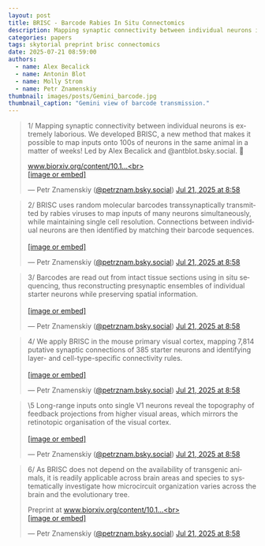 ```yaml
---
layout: post
title: BRISC - Barcode Rabies In Situ Connectomics
description: Mapping synaptic connectivity between individual neurons is extremely laborious. We developed BRISC, a new method that makes it possible to map inputs onto 100s of neurons in the same animal in a matter of weeks! 
categories: papers
tags: skytorial preprint brisc connectomics
date: 2025-07-21 08:59:00
authors:
  - name: Alex Becalick
  - name: Antonin Blot
  - name: Molly Strom
  - name: Petr Znamenskiy
thumbnail: images/posts/Gemini_barcode.jpg
thumbnail_caption: "Gemini view of barcode transmission."
---
```


<blockquote class="bluesky-embed" data-bluesky-uri="at://did:plc:3lkchck4si2rg45yqo4rnjnx/app.bsky.feed.post/3luhjf4ptcs2c" data-bluesky-cid="bafyreigjnnz5fpxq2qayov6cvlr2mxcbrmk5evjvug3vikt3e2end73fmm" data-bluesky-embed-color-mode="system"><p lang="en">1/ Mapping synaptic connectivity between individual neurons is extremely laborious. We developed BRISC, a new method that makes it possible to map inputs onto 100s of neurons in the same animal in a matter of weeks! Led by Alex Becalick and @antblot.bsky.social. 🧵 

www.biorxiv.org/content/10.1...<br><br><a href="https://bsky.app/profile/did:plc:3lkchck4si2rg45yqo4rnjnx/post/3luhjf4ptcs2c?ref_src=embed">[image or embed]</a></p>&mdash; Petr Znamenskiy (<a href="https://bsky.app/profile/did:plc:3lkchck4si2rg45yqo4rnjnx?ref_src=embed">@petrznam.bsky.social</a>) <a href="https://bsky.app/profile/did:plc:3lkchck4si2rg45yqo4rnjnx/post/3luhjf4ptcs2c?ref_src=embed">Jul 21, 2025 at 8:58</a></blockquote><script async src="https://embed.bsky.app/static/embed.js" charset="utf-8"></script>

<blockquote class="bluesky-embed" data-bluesky-uri="at://did:plc:3lkchck4si2rg45yqo4rnjnx/app.bsky.feed.post/3luhjf5gwl22c" data-bluesky-cid="bafyreiguoqjjew2e5s73cazykthj2vsv7vbwr566fchynp6rxnjj7nc6rq" data-bluesky-embed-color-mode="system"><p lang="en">2/ BRISC uses random molecular barcodes transsynaptically transmitted by rabies viruses to map inputs of many neurons simultaneously, while maintaining single cell resolution. Connections between individual neurons are then identified by matching their barcode sequences.<br><br><a href="https://bsky.app/profile/did:plc:3lkchck4si2rg45yqo4rnjnx/post/3luhjf5gwl22c?ref_src=embed">[image or embed]</a></p>&mdash; Petr Znamenskiy (<a href="https://bsky.app/profile/did:plc:3lkchck4si2rg45yqo4rnjnx?ref_src=embed">@petrznam.bsky.social</a>) <a href="https://bsky.app/profile/did:plc:3lkchck4si2rg45yqo4rnjnx/post/3luhjf5gwl22c?ref_src=embed">Jul 21, 2025 at 8:58</a></blockquote><script async src="https://embed.bsky.app/static/embed.js" charset="utf-8"></script>

<blockquote class="bluesky-embed" data-bluesky-uri="at://did:plc:3lkchck4si2rg45yqo4rnjnx/app.bsky.feed.post/3luhjf6xzuc2c" data-bluesky-cid="bafyreihdye3msdlnagibmjm5jt4l7zih6v7dhgkm375zcblvbbaiuzbfli" data-bluesky-embed-color-mode="system"><p lang="en">3/ Barcodes are read out from intact tissue sections using in situ sequencing, thus reconstructing presynaptic ensembles of individual starter neurons while preserving spatial information.<br><br><a href="https://bsky.app/profile/did:plc:3lkchck4si2rg45yqo4rnjnx/post/3luhjf6xzuc2c?ref_src=embed">[image or embed]</a></p>&mdash; Petr Znamenskiy (<a href="https://bsky.app/profile/did:plc:3lkchck4si2rg45yqo4rnjnx?ref_src=embed">@petrznam.bsky.social</a>) <a href="https://bsky.app/profile/did:plc:3lkchck4si2rg45yqo4rnjnx/post/3luhjf6xzuc2c?ref_src=embed">Jul 21, 2025 at 8:58</a></blockquote><script async src="https://embed.bsky.app/static/embed.js" charset="utf-8"></script>

<blockquote class="bluesky-embed" data-bluesky-uri="at://did:plc:3lkchck4si2rg45yqo4rnjnx/app.bsky.feed.post/3luhjfarjpc2c" data-bluesky-cid="bafyreihu7keh7fmeulnmpzkuedxyxaj5qptruuk4h3sp4ziqc7guy2lfra" data-bluesky-embed-color-mode="system"><p lang="en">4/ We apply BRISC in the mouse primary visual cortex, mapping 7,814 putative synaptic connections of 385 starter neurons and identifying layer- and cell-type-specific connectivity rules.<br><br><a href="https://bsky.app/profile/did:plc:3lkchck4si2rg45yqo4rnjnx/post/3luhjfarjpc2c?ref_src=embed">[image or embed]</a></p>&mdash; Petr Znamenskiy (<a href="https://bsky.app/profile/did:plc:3lkchck4si2rg45yqo4rnjnx?ref_src=embed">@petrznam.bsky.social</a>) <a href="https://bsky.app/profile/did:plc:3lkchck4si2rg45yqo4rnjnx/post/3luhjfarjpc2c?ref_src=embed">Jul 21, 2025 at 8:58</a></blockquote><script async src="https://embed.bsky.app/static/embed.js" charset="utf-8"></script>

<blockquote class="bluesky-embed" data-bluesky-uri="at://did:plc:3lkchck4si2rg45yqo4rnjnx/app.bsky.feed.post/3luhjfclcdk2c" data-bluesky-cid="bafyreif2wr7fnfhs7gp2zl66pv5uq4tkbheqcuq67y6jauha7w7dvyvt3e" data-bluesky-embed-color-mode="system"><p lang="en">\5 Long-range inputs onto single V1 neurons reveal the topography of feedback projections from higher visual areas, which mirrors the retinotopic organisation of the visual cortex.<br><br><a href="https://bsky.app/profile/did:plc:3lkchck4si2rg45yqo4rnjnx/post/3luhjfclcdk2c?ref_src=embed">[image or embed]</a></p>&mdash; Petr Znamenskiy (<a href="https://bsky.app/profile/did:plc:3lkchck4si2rg45yqo4rnjnx?ref_src=embed">@petrznam.bsky.social</a>) <a href="https://bsky.app/profile/did:plc:3lkchck4si2rg45yqo4rnjnx/post/3luhjfclcdk2c?ref_src=embed">Jul 21, 2025 at 8:58</a></blockquote><script async src="https://embed.bsky.app/static/embed.js" charset="utf-8"></script>

<blockquote class="bluesky-embed" data-bluesky-uri="at://did:plc:3lkchck4si2rg45yqo4rnjnx/app.bsky.feed.post/3luhjfleyyc2c" data-bluesky-cid="bafyreie7ff34kboaw3zowwr6xh3olhsljqg7do57572fgzzmjzoabj65ie" data-bluesky-embed-color-mode="system"><p lang="en">6/ As BRISC does not depend on the availability of transgenic animals, it is readily applicable across brain areas and species to systematically investigate how microcircuit organization varies across the brain and the evolutionary tree. 

Preprint at www.biorxiv.org/content/10.1...<br><br><a href="https://bsky.app/profile/did:plc:3lkchck4si2rg45yqo4rnjnx/post/3luhjfleyyc2c?ref_src=embed">[image or embed]</a></p>&mdash; Petr Znamenskiy (<a href="https://bsky.app/profile/did:plc:3lkchck4si2rg45yqo4rnjnx?ref_src=embed">@petrznam.bsky.social</a>) <a href="https://bsky.app/profile/did:plc:3lkchck4si2rg45yqo4rnjnx/post/3luhjfleyyc2c?ref_src=embed">Jul 21, 2025 at 8:58</a></blockquote><script async src="https://embed.bsky.app/static/embed.js" charset="utf-8"></script>